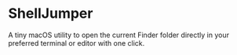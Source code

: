 # ShellJumper
A tiny macOS utility to open the current Finder folder directly in your preferred terminal or editor with one click.
